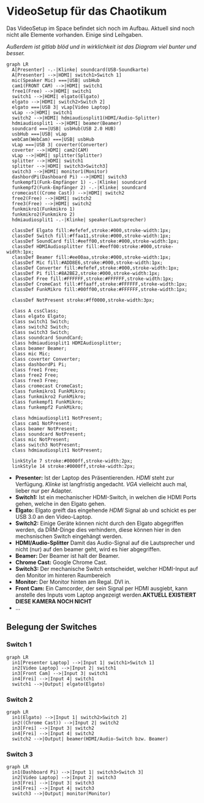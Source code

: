 # VideoSetup für das Chaotikum

Das VideoSetup im Space befindet sich noch im Aufbau. Aktuell sind noch nicht
alle Elemente vorhanden. Einige sind Leihgaben.

_Außerdem ist gitlab blöd und in wirklichkeit ist das Diagram viel bunter und
besser._


```mermaid
graph LR
  A[Presenter] -.-|Klinke| soundcard(USB-Soundkarte)
  A[Presenter] -->|HDMI| switch1>Switch 1]
  mic(Speaker Mic) ===|USB| usbHub
  cam1(FRONT CAM) -->|HDMI| switch1
  free1(Free) -->|HDMI| switch1
  switch1 -->|HDMI| elgato(Elgato)
  elgato -->|HDMI| switch2>Switch 2]
  elgato ===|USB 3| vLap[Video Laptop]
  vLap -->|HDMI| switch1
  switch2 -->|HDMI| hdmiaudiosplit1(HDMI/Audio-Splitter)
  hdmiaudiosplit1 -->|HDMI| beamer(Beamer)
  soundcard ===|USB| usbHub(USB 2.0 HUB)
  usbHub ===|USB| vLap
  webCam(WebCam) ===|USB| usbHub
  vLap ===|USB 3| coverter(Converter)
  coverter -->|HDMI| cam2(CAM)
  vLap -->|HDMI| splitter(Splitter)
  splitter -->|HDMI| switch1
  splitter -->|HDMI| switch3>Switch3]
  switch3 -->|HDMI| monitor1(Monitor)
  dashbordPi(Dashboard Pi) -->|HDMI| switch3
  funkempf1(Funk-Empfänger 1) -.-|Klinke| soundcard
  funkempf2(Funk-Empfänger 2) -.-|Klinke| soundcard
  cromecast((Crome Cast)) -->|HDMI| switch2
  free2(Free) -->|HDMI| switch2
  free3(Free) -->|HDMI| switch2
  funkmikro1(Funkmikro 1)
  funkmikro2(Funkmikro 2)
  hdmiaudiosplit1 -.-|Klinke| speaker(Lautsprecher)

  classDef Elgato fill:#efefef,stroke:#000,stroke-width:1px;
  classDef Switch fill:#ffaa11,stroke:#000,stroke-width:1px;
  classDef SoundCard fill:#eeff00,stroke:#000,stroke-width:1px;
  classDef HDMIAudiosplitter fill:#eeff00:stroke:#000,stroke-width:1px;
  classDef Beamer fill:#ee00aa,stroke:#000,stroke-width:1px;
  classDef Mic fill:#ADD8E6,stroke:#000,stroke-width:1px;
  classDef Converter fill:#efefef,stroke:#000,stroke-width:1px;
  classDef Pi fill:#8A2BE2,stroke:#000,stroke-width:1px;
  classDef Free fill:#FFFFFF,stroke:#FFFFFF,stroke-width:1px;
  classDef CromeCast fill:#ffaaff,stroke:#FFFFFF,stroke-width:1px;
  classDef FunkMikro fill:#00ff00,stroke:#FFFFFF,stroke-width:1px;

  classDef NotPresent stroke:#ff0000,stroke-width:3px;

  class A cssClass;
  class elgato Elgato;
  class switch1 Switch;
  class switch2 Switch;
  class switch3 Switch;
  class soundcard SoundCard;
  class hdmiaudiosplit1 HDMIAudiosplitter;
  class beamer Beamer;
  class mic Mic;
  class coverter Converter;
  class dashbordPi Pi;
  class free1 Free;
  class free2 Free;
  class free3 Free;
  class cromecast CromeCast;
  class funkmikro1 FunkMikro;
  class funkmikro2 FunkMikro;
  class funkempf1 FunkMikro;
  class funkempf2 FunkMikro;

  class hdmiaudiosplit1 NotPresent;
  class cam1 NotPresent;
  class beamer NotPresent;
  class soundcard NotPresent;
  class mic NotPresent;
  class switch3 NotPresent;
  class hdmiaudiosplit1 NotPresent;

  linkStyle 7 stroke:#0000ff,stroke-width:2px;
  linkStyle 14 stroke:#0000ff,stroke-width:2px;
```

   * **Presenter:** Ist der Laptop des Präsentierenden. *HDMI* steht zur
   Verfügung. *Klinke* ist langfristig angedacht. *VGA* vielleicht auch mal,
   lieber nur per Adapter.
   * **Switch1:** Ist ein mechanischer HDMI-Switch, in welchen die HDMI Ports
   gehen, welche in den Elgato gehen.
   * **Elgato:** Elgato greift das eingehende *HDMI* Signal ab und schickt es
   per USB 3.0 an den Video-Laptop.
   * **Switch2:** Einige Geräte können nicht durch den Elgato abgegriffen
   werden, da DRM-Dinge dies verhindern, diese können hier in den mechsnischen
   Switch eingehängt werden.
   * **HDMI/Audio-Splitter** Damit das Audio-Signal auf die Lautsprecher und
   nicht (nur) auf den beamer geht, wird es hier abgegriffen.
   * **Beamer:** Der Beamer ist halt der Beamer.
   * **Chrome Cast:** Google Chrome Cast.
   * **Switch3:** Der mechanische Switch entscheidet, welcher HDMI-Input auf den Monitor
   im hinteren Raumbereich
   * **Monitor:** Der Monitor hinten am Regal. DVI in.
   * **Front Cam:** Ein Camcorder, der sein Signal per HDMI ausgiebt, kann
   anstelle des Inputs vom Laptop angezeigt werden.**AKTUELL EXISTIERT DIESE
   KAMERA NOCH NICHT**
   * ...

## Belegung der Switches

### Switch 1

```mermaid
graph LR
  in1[Presenter Laptop] -->|Input 1| switch1>Switch 1]
  in2[Video Laptop] -->|Input 2| switch1
  in3[Front Cam] -->|Input 3| switch1
  in4[Frei] -->|Input 4| switch1
  switch1 -->|Output| elgato(Elgato)
```

### Switch 2

```mermaid
graph LR
  in1(Elgato) -->|Input 1| switch2>Switch 2]
  in2((Chrome Cast)) -->|Input 2| switch2
  in3[Frei] -->|Input 3| switch2
  in4[Frei] -->|Input 4| switch2
  switch2 -->|Output| beamer(HDMI/Audio-Switch bzw. Beamer)
```

### Switch 3

```mermaid
graph LR
  in1(Dashboard Pi) -->|Input 1| switch3>Switch 3]
  in2[Video Laptop] -->|Input 2| switch3
  in3[Frei] -->|Input 3| switch3
  in4[Frei] -->|Input 4| switch3
  switch3 -->|Output| monitor(Monitor)
```
